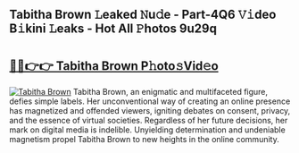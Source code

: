 ## Tabitha Brown 𝙻eaked 𝙽u𝚍e - Part-4Q6 𝚅𝚒deo B𝚒kini 𝙻eaks - Hot All 𝙿hotos 9u29q

# <h2><a href="http://ld1f48.urlbe.top/?page=Tabitha+Brown">🔗🔗👉👉 Tabitha Brown P𝚑oto𝚜Vid𝚎o</a></h2>

[![Tabitha Brown](https://i.imgur.com/eBuTRDB.gif)](http://ld1f48.urlbe.top/?page=Tabitha+Brown)
Tabitha Brown, an enigmatic and multifaceted figure, defies simple labels. Her unconventional way of creating an online presence has magnetized and offended viewers, igniting debates on consent, privacy, and the essence of virtual societies. Regardless of her future decisions, her mark on digital media is indelible. Unyielding determination and undeniable magnetism propel Tabitha Brown to new heights in the online community.
